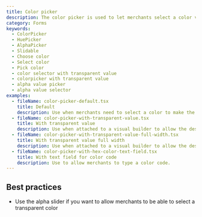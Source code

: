 ```yaml
---
title: Color picker
description: The color picker is used to let merchants select a color visually. For example, merchants use the color picker to customize the accent color of the email templates for their shop.
category: Forms
keywords:
  - ColorPicker
  - HuePicker
  - AlphaPicker
  - Slidable
  - Choose color
  - Select color
  - Pick color
  - color selector with transparent value
  - colorpicker with transparent value
  - alpha value picker
  - alpha value selector
examples:
  - fileName: color-picker-default.tsx
    title: Default
    description: Use when merchants need to select a color to make the selection a visual task rather than a technical one.
  - fileName: color-picker-with-transparent-value.tsx
    title: With transparent value
    description: Use when attached to a visual builder to allow the designated object to have a transparent background that allows underlying objects to show through.
  - fileName: color-picker-with-transparent-value-full-width.tsx
    title: With transparent value full width
    description: Use when attached to a visual builder to allow the designated object to have a transparent background that allows underlying objects to show through.
  - fileName: color-picker-with-hex-color-text-field.tsx
    title: With text field for color code
    description: Use to allow merchants to type a color code.
---
```


## Best practices

- Use the alpha slider if you want to allow merchants to be able to select a transparent color
